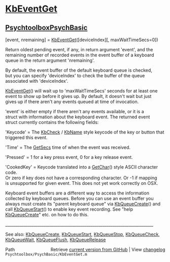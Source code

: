 # [KbEventGet](KbEventGet)
## [Psychtoolbox](Psychtoolbox)[PsychBasic](PsychBasic)

[event, nremaining] = [KbEventGet](KbEventGet)([deviceIndex][, maxWaitTimeSecs=0])  
  
Return oldest pending event, if any, in return argument 'event', and the  
remaining number of recorded events in the event buffer of a keyboard  
queue in the return argument 'nremaining'.  
  
By default, the event buffer of the default keyboard queue is checked,  
but you can specify 'deviceIndex' to check the buffer of the queue  
associated with 'deviceIndex'.  
  
[KbEventGet](KbEventGet)() will wait up to 'maxWaitTimeSecs' seconds for at least one  
event to show up before it gives up. By default, it doesn't wait but just  
gives up if there aren't any events queued at time of invocation.  
  
'event' is either empty if there aren't any events available, or it is a  
struct with information about the keyboard event. The returned event  
struct currently contains the following fields:  
  
'Keycode' = The [KbCheck](KbCheck) / [KbName](KbName) style keycode of the key or button that  
            triggered this event.  
  
'Time' = The [GetSecs](GetSecs) time of when the event was received.  
  
'Pressed' = 1 for a key press event, 0 for a key release event.  
  
'CookedKey' = Keycode translated into a [GetChar](GetChar)() style ASCII character code.  
Or zero if key does not have a corresponding character. Or -1 if mapping  
is unsupported for given event. This does not yet work correctly on OSX.  
  
Keyboard event buffers are a different way to access the information  
collected by keyboard queues. Before you can use an event buffer you  
always must create its "parent keyboard queue" via [KbQueueCreate](KbQueueCreate)() and  
call [KbQueueStart](KbQueueStart)() to enable key event recording. See "help  
[KbQueueCreate](KbQueueCreate)" etc. on how to do this.  
  
\_\_\_\_\_\_\_\_\_\_\_\_\_\_\_\_\_\_\_\_\_\_\_\_\_\_\_\_\_\_\_\_\_\_\_\_\_\_\_\_\_\_\_\_\_\_\_\_\_\_\_\_\_\_\_\_\_\_\_\_\_\_\_\_\_\_\_\_\_\_\_\_\_  
  
See also: [KbQueueCreate](KbQueueCreate), [KbQueueStart](KbQueueStart), [KbQueueStop](KbQueueStop), [KbQueueCheck](KbQueueCheck),  
           [KbQueueWait](KbQueueWait), [KbQueueFlush](KbQueueFlush), [KbQueueRelease](KbQueueRelease)  




<div class="code_header" style="text-align:right;">
  <span style="float:left;">Path&nbsp;&nbsp;</span> <span class="counter">Retrieve <a href=
  "https://raw.github.com/Psychtoolbox-3/Psychtoolbox-3/beta/Psychtoolbox/PsychBasic/KbEventGet.m">current version from GitHub</a> | View <a href=
  "https://github.com/Psychtoolbox-3/Psychtoolbox-3/commits/beta/Psychtoolbox/PsychBasic/KbEventGet.m">changelog</a></span>
</div>
<div class="code">
  <code>Psychtoolbox/PsychBasic/KbEventGet.m</code>
</div>

